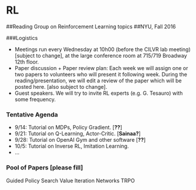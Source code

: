 # RL
##Reading Group on Reinforcement Learning topics
##NYU, Fall 2016

###Logistics 
  - Meetings run every Wednesday at 10h00 (before the CILVR lab meeting) [subject to change], at the large conference room at 715/719 Broadway 12th floor.
  - Paper discussion + Paper review plan: Each week we will assign one or two papers to volunteers who will present it following week. During the reading/presentation, we will edit a review of the paper which will be posted here. [also subject to change].
  - Guest speakers. We will try to invite RL experts (e.g. G. Tesauro) with some frequency.
  

### Tentative Agenda

  - 9/14: Tutorial on MDPs, Policy Gradient. [**??**]
  - 9/21: Tutorial on Q-Learning, Actor-Critic. [**Sainaa?**]
  - 9/28: Tutorial on OpenAI Gym and other software [**??**]
  - 10/5: Tutorial on Inverse RL, Imitation Learning.
  - ...


### Pool of Papers [please fill]

Guided Policy Search
Value Iteration Networks
TRPO






